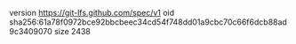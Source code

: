 version https://git-lfs.github.com/spec/v1
oid sha256:61a78f0972bce92bbcbeec34cd54f748dd01a9cbc70c66f6dcb88ad9c3409070
size 2438
